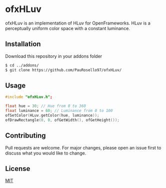 # ofxHLuv

ofxHLuv is an implementation of HLuv for OpenFrameworks. HLuv is a perceptually uniform color space with a constant luminance. 

## Installation

Download this repository in your addons folder

```bash
$ cd ../addons/
$ git clone https://github.com/PauRosello97/ofxHLuv/
```

## Usage

```c++
#include "ofxHLuv.h";

float hue = 30; // Hue from 0 to 360
float luminance = 60; // Luminance from 0 to 100
ofSetColor(HLuv.getColor(hue, luminance));
ofDrawRectangle(0, 0, ofGetWidth(), ofGetHeight());
```

## Contributing
Pull requests are welcome. For major changes, please open an issue first to discuss what you would like to change.


## License
[MIT](https://choosealicense.com/licenses/mit/)
